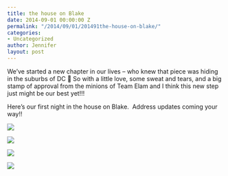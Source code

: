 ```yaml
---
title: the house on Blake
date: 2014-09-01 00:00:00 Z
permalink: "/2014/09/01/201491the-house-on-blake/"
categories:
- Uncategorized
author: Jennifer
layout: post
---
```


We&#8217;ve started a new chapter in our lives &#8211; who knew that piece was hiding in the suburbs of DC 🙂 So with a little love, some sweat and tears, and a big stamp of approval from the minions of Team Elam and I think this new step just might be our best yet!!!

Here&#8217;s our first night in the house on Blake. &nbsp;Address updates coming your way!!

<div class="image-gallery-wrapper">
  <p>
    <img src="/teamelam/assets/images/the-house-on-Blake/2014-08-31+20.22.56.jpg" />
  </p>

  <p>
    <img src="/teamelam/assets/images/the-house-on-Blake/2014-08-31+20.13.30.jpg" />
  </p>

  <p>
    <img src="/teamelam/assets/images/the-house-on-Blake/2014-08-31+20.13.05.jpg" />
  </p>

  <p>
    <img src="/teamelam/assets/images/the-house-on-Blake/2014-08-31+20.12.50.jpg" />
  </p>
</div>
